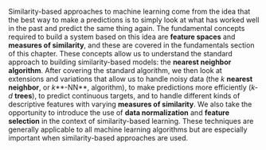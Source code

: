 Similarity-based approaches to machine learning come from the idea that the best way to make a predictions is to simply look at what has worked well in the past and predict the same thing again. The fundamental concepts required to build a system based on this idea are **feature spaces** and **measures of similarity**, and these are covered in the fundamentals section of this chapter. These concepts allow us to understand the standard approach to building similarity-based models: the **nearest neighbor algorithm**. After covering the standard algorithm, we then look at extensions and variations that allow us to handle noisy data (the *k* **nearest neighbor**, or *k***-NN**, algorithm), to make predictions more efficiently (*k-d* **trees**), to predict continuous targets, and to handle different kinds of descriptive features with varying **measures of similarity**. We also take the opportunity to introduce the use of **data normalization** and **feature selection** in the context of similarity-based learning. These techniques are generally applicable to all machine learning algorithms but are especially important when similarity-based approaches are used.

